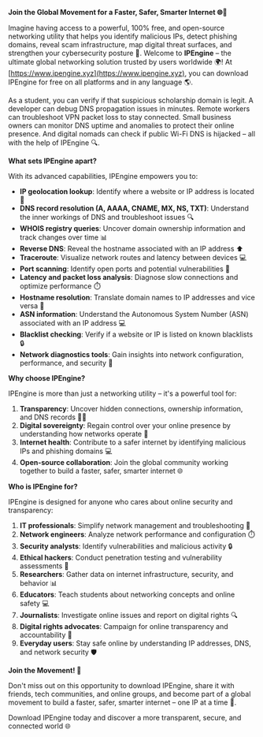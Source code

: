 **Join the Global Movement for a Faster, Safer, Smarter Internet 🌐🚀**

Imagine having access to a powerful, 100% free, and open-source networking utility that helps you identify malicious IPs, detect phishing domains, reveal scam infrastructure, map digital threat surfaces, and strengthen your cybersecurity posture 🔐. Welcome to **IPEngine** – the ultimate global networking solution trusted by users worldwide 🌍! At [https://www.ipengine.xyz](https://www.ipengine.xyz), you can download IPEngine for free on all platforms and in any language 🌎.

As a student, you can verify if that suspicious scholarship domain is legit. A developer can debug DNS propagation issues in minutes. Remote workers can troubleshoot VPN packet loss to stay connected. Small business owners can monitor DNS uptime and anomalies to protect their online presence. And digital nomads can check if public Wi-Fi DNS is hijacked – all with the help of IPEngine 🔍.

**What sets IPEngine apart?**

With its advanced capabilities, IPEngine empowers you to:

*   **IP geolocation lookup**: Identify where a website or IP address is located 📍
*   **DNS record resolution (A, AAAA, CNAME, MX, NS, TXT)**: Understand the inner workings of DNS and troubleshoot issues 🔍
*   **WHOIS registry queries**: Uncover domain ownership information and track changes over time 📊
*   **Reverse DNS**: Reveal the hostname associated with an IP address ⬆️
*   **Traceroute**: Visualize network routes and latency between devices 💻
*   **Port scanning**: Identify open ports and potential vulnerabilities 🚨
*   **Latency and packet loss analysis**: Diagnose slow connections and optimize performance ⏱️
*   **Hostname resolution**: Translate domain names to IP addresses and vice versa 🔄
*   **ASN information**: Understand the Autonomous System Number (ASN) associated with an IP address 💻
*   **Blacklist checking**: Verify if a website or IP is listed on known blacklists 🔒
*   **Network diagnostics tools**: Gain insights into network configuration, performance, and security 🔧

**Why choose IPEngine?**

IPEngine is more than just a networking utility – it's a powerful tool for:

1.  **Transparency**: Uncover hidden connections, ownership information, and DNS records 🕵️‍♀️
2.  **Digital sovereignty**: Regain control over your online presence by understanding how networks operate 🔑
3.  **Internet health**: Contribute to a safer internet by identifying malicious IPs and phishing domains 💻
4.  **Open-source collaboration**: Join the global community working together to build a faster, safer, smarter internet 🌐

**Who is IPEngine for?**

IPEngine is designed for anyone who cares about online security and transparency:

1.  **IT professionals**: Simplify network management and troubleshooting 🔧
2.  **Network engineers**: Analyze network performance and configuration ⏱️
3.  **Security analysts**: Identify vulnerabilities and malicious activity 🔒
4.  **Ethical hackers**: Conduct penetration testing and vulnerability assessments 🚨
5.  **Researchers**: Gather data on internet infrastructure, security, and behavior 📊
6.  **Educators**: Teach students about networking concepts and online safety 💻
7.  **Journalists**: Investigate online issues and report on digital rights 🔍
8.  **Digital rights advocates**: Campaign for online transparency and accountability 💪
9.  **Everyday users**: Stay safe online by understanding IP addresses, DNS, and network security 🛡️

**Join the Movement! 🚀**

Don't miss out on this opportunity to download IPEngine, share it with friends, tech communities, and online groups, and become part of a global movement to build a faster, safer, smarter internet – one IP at a time 🔗.

Download IPEngine today and discover a more transparent, secure, and connected world 🌐